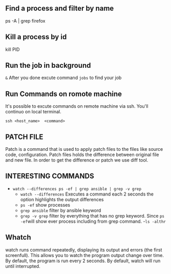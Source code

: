 ## Find a process and filter by name 
ps -A | grep firefox
## Kill a process by id 
kill PID
## Run the job in background
<command> `&`
After you done  excute command `jobs` to find your job

## Run Commands on romote machine
It's possible to excute commands on remote machine via ssh. You'll continuo on local terminal.

`ssh <host_name>  <command>`

## PATCH FILE 
Patch is a command that is used to apply patch files to the files like source code, configuration. Patch files holds the difference between original file and new file. In order to get the difference or patch we use diff tool.


## INTERESTING COMMANDS
- `watch --differences ps -ef | grep ansible | grep -v grep`
  - `watch --differences` Executes a command each 2 seconds the option highlights the output differences 
  - `ps -ef` show processes 
  - `grep ansible` filter by ansible keyword
  - `grep -v grep` filter by everything that has no grep keyword. Since `ps -ef`will show ever process including from grep command. 
-`ls -althr`

## Whatch
watch runs command repeatedly, displaying its output and errors (the
first screenfull). This allows you to watch the program output change
over time. By default, the program is run every 2 seconds. By
default, watch will run until interrupted.
